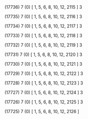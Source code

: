 (17736) 7 (0) [ 1, 5, 6, 8, 10, 12, 2115 ] 3 


(17735) 7 (0) [ 1, 5, 6, 8, 10, 12, 2116 ] 3 


(17734) 7 (0) [ 1, 5, 6, 8, 10, 12, 2117 ] 3 


(17733) 7 (0) [ 1, 5, 6, 8, 10, 12, 2118 ] 3 


(17732) 7 (0) [ 1, 5, 6, 8, 10, 12, 2119 ] 3 


(17731) 7 (0) [ 1, 5, 6, 8, 10, 12, 2120 ] 3 


(17730) 7 (0) [ 1, 5, 6, 8, 10, 12, 2121 ] 3 


(17729) 7 (0) [ 1, 5, 6, 8, 10, 12, 2122 ] 3 


(17728) 7 (0) [ 1, 5, 6, 8, 10, 12, 2123 ] 3 


(17727) 7 (0) [ 1, 5, 6, 8, 10, 12, 2124 ] 3 


(17726) 7 (0) [ 1, 5, 6, 8, 10, 12, 2125 ] 3 


(17725) 7 (0) [ 1, 5, 6, 8, 10, 12, 2126 ]  


